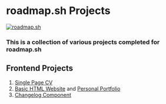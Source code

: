 # roadmap.sh Projects
 
[![roadmap.sh](https://roadmap.sh/card/wide/67a171dcf863343482bb67c6?variant=light)](https://roadmap.sh)

### This is a collection of various projects completed for roadmap.sh

## Frontend Projects
1. [Single Page CV](https://roadmap.sh/projects/single-page-cv)
3. [Basic HTML Website](https://roadmap.sh/projects/basic-html-website) and [Personal Portfolio](https://roadmap.sh/projects/portfolio-website)
4. [Changelog Component](https://roadmap.sh/projects/changelog-component)
